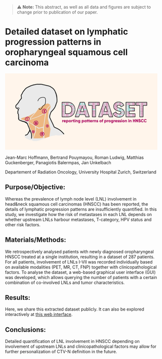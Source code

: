 > :warning: **Note:** This abstract, as well as all data and figures are subject to change prior to publication of our paper.

# Detailed dataset on lymphatic progression patterns in oropharyngeal squamous cell carcinoma

![social card](./github-social-card.png)

Jean-Marc Hoffmann, Bertrand Pouymayou, Roman Ludwig, Matthias Guckenberger, Panagiotis Balermpas, Jan Unkelbach

Departement of Radiation Oncology, University Hospital Zurich, Switzerland

## Purpose/Objective: 

Whereas the prevalence of lymph node level (LNL) involvement in head&neck squamous cell carcinomas (HNSCC) has been reported, the details of lymphatic progression patterns are insufficiently quantified. In this study, we investigate how the risk of metastases in each LNL depends on whether upstream LNLs harbour metastases, T-category, HPV status and other risk factors.  


## Materials/Methods:

We retrospectively analysed patients with newly diagnosed oropharyngeal HNSCC treated at a single institution, resulting in a dataset of 287 patients. For all patients, involvement of LNLs I-VII was recorded individually based on available modalities (PET, MR, CT, FNP) together with clinicopathological factors. To analyse the dataset, a web-based graphical user interface (GUI) was developed, which allows querying the number of patients with a certain combination of co-involved LNLs and tumor characteristics.


## Results:

Here, we share this extracted dataset publicly. It can also be explored interactively at [this web interface](https://2021-oropharynx.lyprox.org/).


## Conclusions:

Detailed quantification of LNL involvement in HNSCC depending on involvement of upstream LNLs and clinicopathological factors may allow for further personalization of CTV-N definition in the future.
